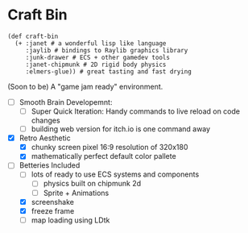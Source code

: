 # Craft Bin

```janet
(def craft-bin
  (+ :janet # a wonderful lisp like language
     :jaylib # bindings to Raylib graphics library
     :junk-drawer # ECS + other gamedev tools
     :janet-chipmunk # 2D rigid body physics
     :elmers-glue)) # great tasting and fast drying
```

(Soon to be) A "game jam ready" environment.

- [ ] Smooth Brain Developemnt:
  - [ ] Super Quick Iteration: Handy commands to live reload on code changes
  - [ ] building web version for itch.io is one command away
- [X] Retro Aesthetic
  - [X] chunky screen pixel 16:9 resolution of 320x180
  - [X] mathematically perfect default color pallete
- [ ] Betteries Included
  - [ ] lots of ready to use ECS systems and components
     - [ ] physics built on chipmunk 2d
     - [ ] Sprite + Animations
  - [X] screenshake
  - [X] freeze frame
  - [ ] map loading using LDtk
